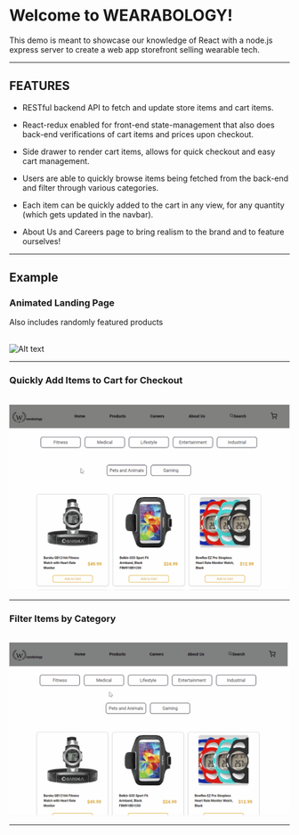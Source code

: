 # Welcome to WEARABOLOGY!

This demo is meant to showcase our knowledge of
React with a node.js express server to create a web app storefront selling wearable tech.

---

## FEATURES

- RESTful backend API to fetch and update store items and cart items.

- React-redux enabled for front-end state-management that also does back-end verifications of cart items and prices upon checkout.

- Side drawer to render cart items, allows for quick checkout and easy cart management.

- Users are able to quickly browse items being fetched from the back-end and filter through various categories.

- Each item can be quickly added to the cart in any view, for any quantity (which gets updated in the navbar).

- About Us and Careers page to bring realism to the brand and to feature ourselves!

---

## Example

### Animated Landing Page

Also includes randomly featured products

\
![Alt text](__documentation/pics/LandingPage.gif)

---

### Quickly Add Items to Cart for Checkout

\
![Alt text](__documentation/pics/buyItems.gif)

---

### Filter Items by Category

\
![Alt text](__documentation/pics/browseCategories.gif)

---
